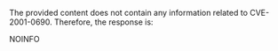 The provided content does not contain any information related to CVE-2001-0690. Therefore, the response is:

NOINFO